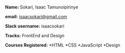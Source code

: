 **Name:** Sokari, Isaac Tamunoipirinye

**email:** isaacsokari@gmail.com

**Slack username:** isaacsokari

**Tracks:** FrontEnd and Design

**Courses Registered:**
*HTML
*CSS
*JavaScript
*Design

